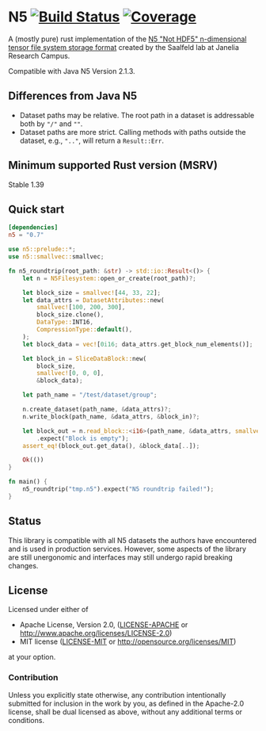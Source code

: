 # N5 [![Build Status](https://travis-ci.org/aschampion/rust-n5.svg?branch=master)](https://travis-ci.org/aschampion/rust-n5) [![Coverage](https://codecov.io/gh/aschampion/rust-n5/branch/master/graph/badge.svg)](https://codecov.io/gh/aschampion/rust-n5)

A (mostly pure) rust implementation of the [N5 "Not HDF5" n-dimensional tensor file system storage format](https://github.com/saalfeldlab/n5) created by the Saalfeld lab at Janelia Research Campus.

Compatible with Java N5 Version 2.1.3.

## Differences from Java N5
- Dataset paths may be relative. The root path in a dataset is addressable both by `"/"` and `""`.
- Dataset paths are more strict. Calling methods with paths outside the dataset, e.g., `".."`, will return a `Result::Err`.

## Minimum supported Rust version (MSRV)

Stable 1.39

## Quick start

```toml
[dependencies]
n5 = "0.7"
```

```rust
use n5::prelude::*;
use n5::smallvec::smallvec;

fn n5_roundtrip(root_path: &str) -> std::io::Result<()> {
    let n = N5Filesystem::open_or_create(root_path)?;

    let block_size = smallvec![44, 33, 22];
    let data_attrs = DatasetAttributes::new(
        smallvec![100, 200, 300],
        block_size.clone(),
        DataType::INT16,
        CompressionType::default(),
    );
    let block_data = vec![0i16; data_attrs.get_block_num_elements()];

    let block_in = SliceDataBlock::new(
        block_size,
        smallvec![0, 0, 0],
        &block_data);

    let path_name = "/test/dataset/group";

    n.create_dataset(path_name, &data_attrs)?;
    n.write_block(path_name, &data_attrs, &block_in)?;

    let block_out = n.read_block::<i16>(path_name, &data_attrs, smallvec![0, 0, 0])?
        .expect("Block is empty");
    assert_eq!(block_out.get_data(), &block_data[..]);

    Ok(())
}

fn main() {
    n5_roundtrip("tmp.n5").expect("N5 roundtrip failed!");
}
```

## Status

This library is compatible with all N5 datasets the authors have encountered and is used in production services. However, some aspects of the library are still unergonomic and interfaces may still undergo rapid breaking changes.

## License

Licensed under either of

- Apache License, Version 2.0, ([LICENSE-APACHE](LICENSE-APACHE) or http://www.apache.org/licenses/LICENSE-2.0)
- MIT license ([LICENSE-MIT](LICENSE-MIT) or http://opensource.org/licenses/MIT)

at your option.

### Contribution

Unless you explicitly state otherwise, any contribution intentionally submitted for inclusion in the work by you, as defined in the Apache-2.0 license, shall be dual licensed as above, without any additional terms or conditions.
